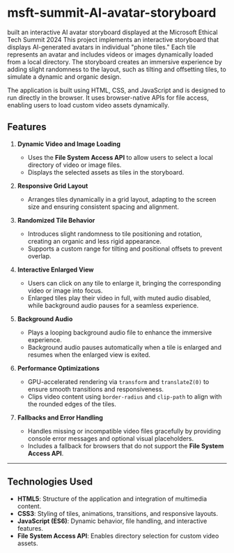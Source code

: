 # msft-summit-AI-avatar-storyboard
built an interactive AI avatar storyboard displayed at the Microsoft Ethical Tech Summit 2024
This project implements an interactive storyboard that displays AI-generated avatars in individual "phone tiles." Each tile represents an avatar and includes videos or images dynamically loaded from a local directory. The storyboard creates an immersive experience by adding slight randomness to the layout, such as tilting and offsetting tiles, to simulate a dynamic and organic design.

The application is built using HTML, CSS, and JavaScript and is designed to run directly in the browser. It uses browser-native APIs for file access, enabling users to load custom video assets dynamically.

## Features

1. **Dynamic Video and Image Loading**
   - Uses the **File System Access API** to allow users to select a local directory of video or image files.
   - Displays the selected assets as tiles in the storyboard.

2. **Responsive Grid Layout**
   - Arranges tiles dynamically in a grid layout, adapting to the screen size and ensuring consistent spacing and alignment.

3. **Randomized Tile Behavior**
   - Introduces slight randomness to tile positioning and rotation, creating an organic and less rigid appearance.
   - Supports a custom range for tilting and positional offsets to prevent overlap.

4. **Interactive Enlarged View**
   - Users can click on any tile to enlarge it, bringing the corresponding video or image into focus.
   - Enlarged tiles play their video in full, with muted audio disabled, while background audio pauses for a seamless experience.

5. **Background Audio**
   - Plays a looping background audio file to enhance the immersive experience.
   - Background audio pauses automatically when a tile is enlarged and resumes when the enlarged view is exited.

6. **Performance Optimizations**
   - GPU-accelerated rendering via `transform` and `translateZ(0)` to ensure smooth transitions and responsiveness.
   - Clips video content using `border-radius` and `clip-path` to align with the rounded edges of the tiles.

7. **Fallbacks and Error Handling**
   - Handles missing or incompatible video files gracefully by providing console error messages and optional visual placeholders.
   - Includes a fallback for browsers that do not support the **File System Access API**.

---

## Technologies Used

- **HTML5**: Structure of the application and integration of multimedia content.
- **CSS3**: Styling of tiles, animations, transitions, and responsive layouts.
- **JavaScript (ES6)**: Dynamic behavior, file handling, and interactive features.
- **File System Access API**: Enables directory selection for custom video assets.
